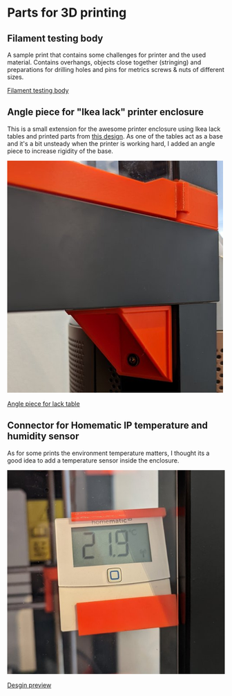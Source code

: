 # Parts for 3D printing

## Filament testing body

A sample print that contains some challenges for printer and the used material.
Contains overhangs, objects close together (stringing) and preparations for drilling holes and pins for metrics screws & nuts of different sizes.

[Filament testing body](./3d_print_filament_testing_body.stl)

## Angle piece for "Ikea lack" printer enclosure

This is a small extension for the awesome printer enclosure using Ikea lack tables and
printed parts from [this design](https://www.thingiverse.com/thing:3085211).
As one of the tables act as a base and it's a bit unsteady when the printer is working hard,
I added an angle piece to increase rigidity of the base.

![Angle piece for lack table](./angle_piece_for_lack_table.jpg)

[Angle piece for lack table](./angle_piece_for_lack_table.stl)

## Connector for Homematic IP temperature and humidity sensor

As for some prints the environment temperature matters, I thought its a good idea to add a temperature sensor inside the enclosure.

![Holder for sensor](./holder_homeatic_ip_temperature_sensor.jpg)

[Desgin preview](./holder_homeatic_ip_temperature_sensor.stl)
